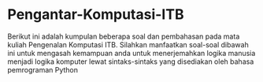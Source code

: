 # Pengantar-Komputasi-ITB
Berikut ini adalah kumpulan beberapa soal dan pembahasan pada mata kuliah Pengenalan Komputasi ITB. Silahkan manfaatkan soal-soal dibawah ini 
untuk mengasah kemampuan anda untuk menerjemahkan logika manusia menjadi logika komputer lewat sintaks-sintaks yang disediakan oleh bahasa pemrograman Python
